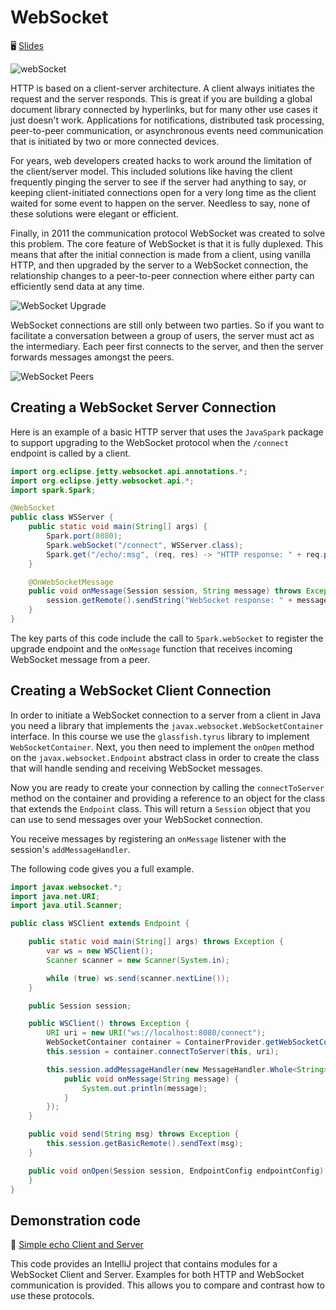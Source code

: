 # WebSocket

🖥️ [Slides](https://docs.google.com/presentation/d/1jNPLDXYxK7kMvui4WvK0bshU076_OTQ1/edit?usp=sharing&ouid=114081115660452804792&rtpof=true&sd=true)

![webSocket](webServicesWebSocketsLogo.png)

HTTP is based on a client-server architecture. A client always initiates the request and the server responds. This is great if you are building a global document library connected by hyperlinks, but for many other use cases it just doesn't work. Applications for notifications, distributed task processing, peer-to-peer communication, or asynchronous events need communication that is initiated by two or more connected devices.

For years, web developers created hacks to work around the limitation of the client/server model. This included solutions like having the client frequently pinging the server to see if the server had anything to say, or keeping client-initiated connections open for a very long time as the client waited for some event to happen on the server. Needless to say, none of these solutions were elegant or efficient.

Finally, in 2011 the communication protocol WebSocket was created to solve this problem. The core feature of WebSocket is that it is fully duplexed. This means that after the initial connection is made from a client, using vanilla HTTP, and then upgraded by the server to a WebSocket connection, the relationship changes to a peer-to-peer connection where either party can efficiently send data at any time.

![WebSocket Upgrade](webServicesWebSocketUpgrade.jpg)

WebSocket connections are still only between two parties. So if you want to facilitate a conversation between a group of users, the server must act as the intermediary. Each peer first connects to the server, and then the server forwards messages amongst the peers.

![WebSocket Peers](webServicesWebSocketPeers.jpg)

## Creating a WebSocket Server Connection

Here is an example of a basic HTTP server that uses the `JavaSpark` package to support upgrading to the WebSocket protocol when the `/connect` endpoint is called by a client.

```java
import org.eclipse.jetty.websocket.api.annotations.*;
import org.eclipse.jetty.websocket.api.*;
import spark.Spark;

@WebSocket
public class WSServer {
    public static void main(String[] args) {
        Spark.port(8080);
        Spark.webSocket("/connect", WSServer.class);
        Spark.get("/echo/:msg", (req, res) -> "HTTP response: " + req.params(":msg"));
    }

    @OnWebSocketMessage
    public void onMessage(Session session, String message) throws Exception {
        session.getRemote().sendString("WebSocket response: " + message);
    }
}
```

The key parts of this code include the call to `Spark.webSocket` to register the upgrade endpoint and the `onMessage` function that receives incoming WebSocket message from a peer.

## Creating a WebSocket Client Connection

In order to initiate a WebSocket connection to a server from a client in Java you need a library that implements the `javax.websocket.WebSocketContainer` interface. In this course we use the `glassfish.tyrus` library to implement `WebSocketContainer`. Next, you then need to implement the `onOpen` method on the `javax.websocket.Endpoint` abstract class in order to create the class that will handle sending and receiving WebSocket messages.

Now you are ready to create your connection by calling the `connectToServer` method on the container and providing a reference to an object for the class that extends the `Endpoint` class. This will return a `Session` object that you can use to send messages over your WebSocket connection.

You receive messages by registering an `onMessage` listener with the session's `addMessageHandler`.

The following code gives you a full example.

```java
import javax.websocket.*;
import java.net.URI;
import java.util.Scanner;

public class WSClient extends Endpoint {

    public static void main(String[] args) throws Exception {
        var ws = new WSClient();
        Scanner scanner = new Scanner(System.in);

        while (true) ws.send(scanner.nextLine());
    }

    public Session session;

    public WSClient() throws Exception {
        URI uri = new URI("ws://localhost:8080/connect");
        WebSocketContainer container = ContainerProvider.getWebSocketContainer();
        this.session = container.connectToServer(this, uri);

        this.session.addMessageHandler(new MessageHandler.Whole<String>() {
            public void onMessage(String message) {
                System.out.println(message);
            }
        });
    }

    public void send(String msg) throws Exception {
        this.session.getBasicRemote().sendText(msg);
    }

    public void onOpen(Session session, EndpointConfig endpointConfig) {
    }
}
```

## Demonstration code

📁 [Simple echo Client and Server](example-code)

This code provides an IntelliJ project that contains modules for a WebSocket Client and Server. Examples for both HTTP and WebSocket communication is provided. This allows you to compare and contrast how to use these protocols.
